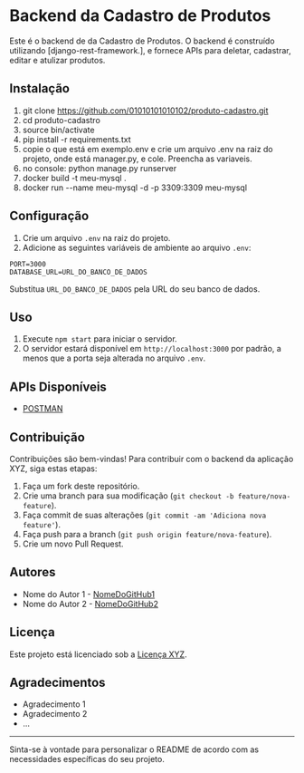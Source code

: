# Backend da Cadastro de Produtos

Este é o backend de da Cadastro de Produtos. O backend é construído utilizando [django-rest-framework.], e fornece APIs para deletar, cadastrar, editar e atulizar produtos.

## Instalação

1. git clone https://github.com/01010101010102/produto-cadastro.git
2. cd produto-cadastro
3. source bin/activate
4. pip install -r requirements.txt
5. copie o que está em exemplo.env e crie um arquivo .env na raiz do projeto, onde está manager.py, e cole. Preencha as variaveis.
6. no console: python manage.py runserver
7. docker build -t meu-mysql .
8. docker run --name meu-mysql -d -p 3309:3309 meu-mysql

## Configuração

1. Crie um arquivo `.env` na raiz do projeto.
2. Adicione as seguintes variáveis de ambiente ao arquivo `.env`:

```
PORT=3000
DATABASE_URL=URL_DO_BANCO_DE_DADOS
```

Substitua `URL_DO_BANCO_DE_DADOS` pela URL do seu banco de dados.

## Uso

1. Execute `npm start` para iniciar o servidor.
2. O servidor estará disponível em `http://localhost:3000` por padrão, a menos que a porta seja alterada no arquivo `.env`.

## APIs Disponíveis

- [POSTMAN](https://documenter.getpostman.com/view/31135629/2sA2xh2CNZ)

## Contribuição

Contribuições são bem-vindas! Para contribuir com o backend da aplicação XYZ, siga estas etapas:

1. Faça um fork deste repositório.
2. Crie uma branch para sua modificação (`git checkout -b feature/nova-feature`).
3. Faça commit de suas alterações (`git commit -am 'Adiciona nova feature'`).
4. Faça push para a branch (`git push origin feature/nova-feature`).
5. Crie um novo Pull Request.

## Autores

- Nome do Autor 1 - [NomeDoGitHub1](https://github.com/NomeDoGitHub1)
- Nome do Autor 2 - [NomeDoGitHub2](https://github.com/NomeDoGitHub2)

## Licença

Este projeto está licenciado sob a [Licença XYZ](https://opensource.org/licenses/XYZ).

## Agradecimentos

- Agradecimento 1
- Agradecimento 2
- ...

---

Sinta-se à vontade para personalizar o README de acordo com as necessidades específicas do seu projeto.
